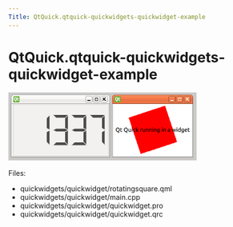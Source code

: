 ```yaml
---
Title: QtQuick.qtquick-quickwidgets-quickwidget-example
---
```


# QtQuick.qtquick-quickwidgets-quickwidget-example

<span class="subtitle"></span>
<!-- $$$quickwidgets/quickwidget-description -->
<p class="centerAlign"><img src="../../../media/qtquickwidgets-example.png" alt="" /></p><p>Files:</p>
<ul>
<li>quickwidgets/quickwidget/rotatingsquare.qml</li>
<li>quickwidgets/quickwidget/main.cpp</li>
<li>quickwidgets/quickwidget/quickwidget.pro</li>
<li>quickwidgets/quickwidget/quickwidget.qrc</li>
</ul>
<!-- @@@quickwidgets/quickwidget -->
